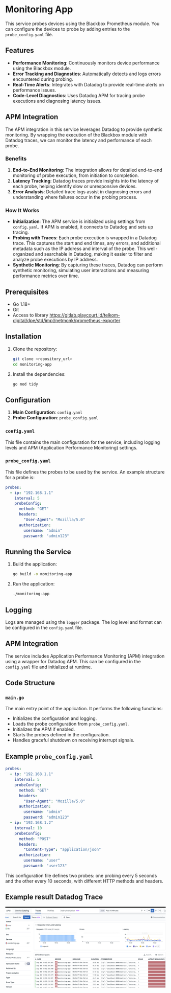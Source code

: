 
# Monitoring App

This service probes devices using the Blackbox Prometheus module. You can configure the devices to probe by adding entries to the `probe_config.yaml` file.

## Features

- **Performance Monitoring**: Continuously monitors device performance using the Blackbox module.
- **Error Tracking and Diagnostics**: Automatically detects and logs errors encountered during probing.
- **Real-Time Alerts**: Integrates with Datadog to provide real-time alerts on performance issues.
- **Code-Level Diagnostics**: Uses Datadog APM for tracing probe executions and diagnosing latency issues.

## APM Integration

The APM integration in this service leverages Datadog to provide synthetic monitoring. By wrapping the execution of the Blackbox module with Datadog traces, we can monitor the latency and performance of each probe.

### Benefits

1. **End-to-End Monitoring**: The integration allows for detailed end-to-end monitoring of probe execution, from initiation to completion.
2. **Latency Tracking**: Datadog traces provide insights into the latency of each probe, helping identify slow or unresponsive devices.
3. **Error Analysis**: Detailed trace logs assist in diagnosing errors and understanding where failures occur in the probing process.

### How It Works

- **Initialization**: The APM service is initialized using settings from `config.yaml`. If APM is enabled, it connects to Datadog and sets up tracing.
- **Probing with Traces**: Each probe execution is wrapped in a Datadog trace. This captures the start and end times, any errors, and additional metadata such as the IP address and interval of the probe. This well-organized and searchable in Datadog, making it easier to filter and analyze probe executions by IP address.
- **Synthetic Monitoring**: By capturing these traces, Datadog can perform synthetic monitoring, simulating user interactions and measuring performance metrics over time.


## Prerequisites

- Go 1.18+
- Git
- Access to library https://gitlab.playcourt.id/telkom-digital/dpe/std/impl/netmonk/prometheus-exporter


## Installation

1. Clone the repository:

    ```sh
    git clone <repository_url>
    cd monitoring-app
    ```

2. Install the dependencies:

    ```sh
    go mod tidy
    ```

## Configuration

1. **Main Configuration**: `config.yaml`
2. **Probe Configuration**: `probe_config.yaml`

### `config.yaml`

This file contains the main configuration for the service, including logging levels and APM (Application Performance Monitoring) settings.

### `probe_config.yaml`

This file defines the probes to be used by the service. An example structure for a probe is:

```yaml
probes:
  - ip: "192.168.1.1"
    interval: 5
    probeConfig:
      method: "GET"
      headers:
        "User-Agent": "Mozilla/5.0"
      authorization:
        username: "admin"
        password: "admin123"
```

## Running the Service

1. Build the application:

    ```sh
    go build -o monitoring-app
    ```

2. Run the application:

    ```sh
    ./monitoring-app
    ```

## Logging

Logs are managed using the `logger` package. The log level and format can be configured in the `config.yaml` file.

## APM Integration

The service includes Application Performance Monitoring (APM) integration using a wrapper for Datadog APM. This can be configured in the `config.yaml` file and initialized at runtime.

## Code Structure

### `main.go`

The main entry point of the application. It performs the following functions:

- Initializes the configuration and logging.
- Loads the probe configuration from `probe_config.yaml`.
- Initializes the APM if enabled.
- Starts the probes defined in the configuration.
- Handles graceful shutdown on receiving interrupt signals.

## Example `probe_config.yaml`

```yaml
probes:
  - ip: "192.168.1.1"
    interval: 5
    probeConfig:
      method: "GET"
      headers:
        "User-Agent": "Mozilla/5.0"
      authorization:
        username: "admin"
        password: "admin123"
  - ip: "192.168.1.2"
    interval: 10
    probeConfig:
      method: "POST"
      headers:
        "Content-Type": "application/json"
      authorization:
        username: "user"
        password: "user123"
```

This configuration file defines two probes: one probing every 5 seconds and the other every 10 seconds, with different HTTP methods and headers.

## Example result Datadog Trace

![image.png](./image.png)

